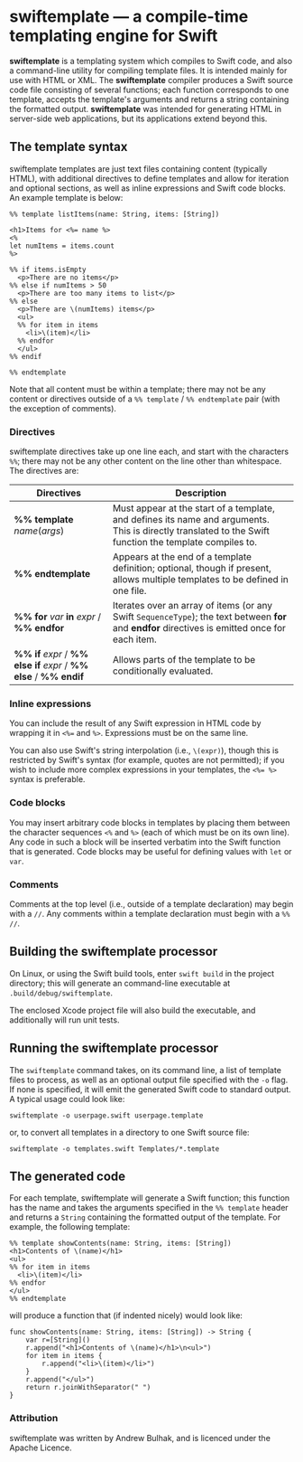 # swiftemplate — a compile-time templating engine for Swift

__swiftemplate__ is a templating system which compiles to Swift code, and also a command-line utility for compiling template files. It is intended mainly for use with HTML or XML. The __swiftemplate__ compiler produces a Swift source code file consisting of several functions; each function corresponds to one template, accepts the template's arguments and returns a string containing the formatted output.  __swiftemplate__ was intended for generating HTML in server-side web applications, but its applications extend beyond this.

## The template syntax

swiftemplate templates are just text files containing content (typically HTML), with additional directives to define templates and allow for iteration and optional sections, as well as inline expressions and Swift code blocks.  An example template is below:

```
%% template listItems(name: String, items: [String])

<h1>Items for <%= name %>
<%
let numItems = items.count
%>

%% if items.isEmpty
  <p>There are no items</p>
%% else if numItems > 50
  <p>There are too many items to list</p>
%% else
  <p>There are \(numItems) items</p>
  <ul>
  %% for item in items
    <li>\(item)</li>
  %% endfor
  </ul>
%% endif

%% endtemplate

```

Note that all content must be within a template; there may not be any content or directives outside of a `%% template` / `%% endtemplate` pair (with the exception of comments).

### Directives

swiftemplate directives take up one line each, and start with the characters `%%`; there may not be any other content on the line other than whitespace. The directives are:

| Directives | Description |
| --- | --- |
| __%% template__ _name_(_args_) |  Must appear at the start of a template, and defines its name and arguments. This is directly translated to the Swift function the template compiles to. |
| __%% endtemplate__ | Appears at the end of a template definition; optional, though if present, allows multiple templates to be defined in one file. |
| __%% for__ _var_ __in__ _expr_ / __%% endfor__ | Iterates over an array of items (or any Swift `SequenceType`); the text between __for__ and __endfor__ directives is emitted once for each item. |
| __%% if__ _expr_ / __%% else if__ _expr_ / __%% else__ / __%% endif__ | Allows parts of the template to be conditionally evaluated. |

### Inline expressions

You can include the result of any Swift expression in HTML code by wrapping it in `<%=` and `%>`. Expressions must be on the same line. 

You can also use Swift's string interpolation (i.e., `\(expr)`), though this is restricted by Swift's syntax (for example, quotes are not permitted); if you wish to include more complex expressions in your templates, the `<%= %>` syntax is preferable.

### Code blocks

You may insert arbitrary code blocks in templates by placing them between the character sequences `<%` and `%>` (each of which must be on its own line). Any code in such a block will be inserted verbatim into the Swift function that is generated.  Code blocks may be useful for defining values with `let` or `var`.

### Comments

Comments at the top level (i.e., outside of a template declaration) may begin with a `//`. Any comments within a template declaration must begin with a `%% //`.

## Building the swiftemplate processor

On Linux, or using the Swift build tools, enter `swift build` in the project directory; this will generate an command-line executable at `.build/debug/swiftemplate`.

The enclosed Xcode project file will also build the executable, and additionally will run unit tests. 

## Running the swiftemplate processor

The `swiftemplate` command takes, on its command line, a list of template files to process, as well as an optional output file specified with the `-o` flag. If none is specified, it will emit the generated Swift code to standard output. A typical usage could look like:

```
swiftemplate -o userpage.swift userpage.template
```
or, to convert all templates in a directory to one Swift source file:

```
swiftemplate -o templates.swift Templates/*.template
```

## The generated code

For each template, swiftemplate will generate a Swift function; this function has the name and takes the arguments specified in the `%% template` header and returns a `String` containing the formatted output of the template. For example, the following template:

```
%% template showContents(name: String, items: [String])
<h1>Contents of \(name)</h1>
<ul>
%% for item in items
  <li>\(item)</li>
%% endfor
</ul>
%% endtemplate
```

will produce a function that (if indented nicely) would look like:
```
func showContents(name: String, items: [String]) -> String {
    var r=[String]()
    r.append("<h1>Contents of \(name)</h1>\n<ul>")
    for item in items {
        r.append("<li>\(item)</li>")
    }
    r.append("</ul>")
    return r.joinWithSeparator(" ")
}
```

### Attribution

swiftemplate was written by Andrew Bulhak, and is licenced under the Apache Licence.
